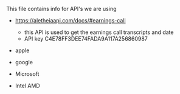 This file contains info for API's we are using

- https://aletheiaapi.com/docs/#earnings-call

  - this API is used to get the earnings call transcripts and date
  - API key C4E78FF3DEE74FADA9A117A256860987




- apple
- google
- Microsoft
- Intel AMD



